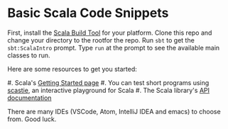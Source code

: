 Basic Scala Code Snippets
=========================

First, install the [Scala Build Tool](https://www.scala-sbt.org/) for your platform. Clone this
repo and change your directory to the rootfor the repo. Run `sbt` to get the `sbt:ScalaIntro` prompt.
Type `run` at the prompt to see the available main classes to run.

Here are some resources to get you started:

#. Scala's [Getting Started page](https://docs.scala-lang.org/getting-started.html)
#. You can test short programs using [scastie](https://scastie.scala-lang.org/), an interactive playground for Scala
#. The Scala library's [API documentation](https://www.scala-lang.org/api/current/)

There are many IDEs (VSCode, Atom, IntelliJ IDEA and emacs) to choose from. Good luck.